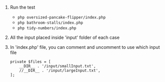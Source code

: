 1. Run the test
    - `php oversized-pancake-flipper/index.php`
    - `php bathroom-stalls/index.php`
    - `php tidy-numbers/index.php`
    
2. All the input placed inside 'input' folder of each case
3. In 'index.php' file, you can comment and uncomment to use which input file
    ```
    private $files = [
        __DIR__ . '/input/smallInput.txt',
        //__DIR__ . '/input/largeInput.txt',
    ];
    ```